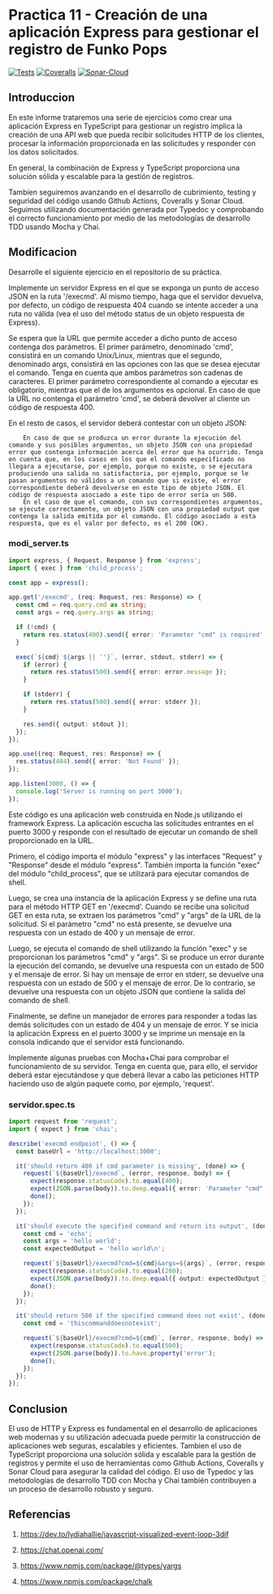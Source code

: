 # Practica 11 - Creación de una aplicación Express para gestionar el registro de Funko Pops
[![Tests](https://github.com/ULL-ESIT-INF-DSI-2223/ull-esit-inf-dsi-22-23-prct11-http-express-funko-app-alu0101333281/actions/workflows/node.js.yml/badge.svg)](https://github.com/ULL-ESIT-INF-DSI-2223/ull-esit-inf-dsi-22-23-prct11-http-express-funko-app-alu0101333281/actions/workflows/node.js.yml)
[![Coveralls](https://github.com/ULL-ESIT-INF-DSI-2223/ull-esit-inf-dsi-22-23-prct11-http-express-funko-app-alu0101333281/actions/workflows/coveralls.yml/badge.svg)](https://github.com/ULL-ESIT-INF-DSI-2223/ull-esit-inf-dsi-22-23-prct11-http-express-funko-app-alu0101333281/actions/workflows/coveralls.yml)
[![Sonar-Cloud](https://github.com/ULL-ESIT-INF-DSI-2223/ull-esit-inf-dsi-22-23-prct11-http-express-funko-app-alu0101333281/actions/workflows/sonarcloud.yml/badge.svg)](https://github.com/ULL-ESIT-INF-DSI-2223/ull-esit-inf-dsi-22-23-prct11-http-express-funko-app-alu0101333281/actions/workflows/sonarcloud.yml)

## Introduccion 
En este informe trataremos una serie de ejercicios como crear una aplicación Express en TypeScript para gestionar un registro implica la creación de una API web que pueda recibir solicitudes HTTP de los clientes, procesar la información proporcionada en las solicitudes y responder con los datos solicitados.

En general, la combinación de Express y TypeScript proporciona una solución sólida y escalable para la gestión de registros.

Tambíen seguiremos avanzando en el desarrollo de cubrimiento, testing y seguridad del código usando Github Actions, Coveralls y Sonar Cloud. Seguimos utilizando documentación generada por Typedoc y comprobando el correcto funcionamiento por medio de las metodologías de desarrollo TDD usando Mocha y Chai.

## Modificacion

Desarrolle el siguiente ejercicio en el repositorio de su práctica.

Implemente un servidor Express en el que se exponga un punto de acceso JSON en la ruta '/execmd'. Al mismo tiempo, haga que el servidor devuelva, por defecto, un código de respuesta 404 cuando se intente acceder a una ruta no válida (vea el uso del método status de un objeto respuesta de Express).

Se espera que la URL que permite acceder a dicho punto de acceso contenga dos parámetros. El primer parámetro, denominado 'cmd', consistirá en un comando Unix/Linux, mientras que el segundo, denominado args, consistirá en las opciones con las que se desea ejecutar el comando. Tenga en cuenta que ambos parámetros son cadenas de caracteres. El primer parámetro correspondiente al comando a ejecutar es obligatorio, mientras que el de los argumentos es opcional. En caso de que la URL no contenga el parámetro 'cmd', se deberá devolver al cliente un código de respuesta 400.

En el resto de casos, el servidor deberá contestar con un objeto JSON:

        En caso de que se produzca un error durante la ejecución del comando y sus posibles argumentos, un objeto JSON con una propiedad error que contenga información acerca del error que ha ocurrido. Tenga en cuenta que, en los casos en los que el comando especificado no llegara a ejecutarse, por ejemplo, porque no existe, o se ejecutara produciendo una salida no satisfactoria, por ejemplo, porque se le pasan argumentos no válidos a un comando que si existe, el error correspondiente deberá devolverse en este tipo de objeto JSON. El código de respuesta asociado a este tipo de error sería un 500.
        En el caso de que el comando, con sus correspondientes argumentos, se ejecute correctamente, un objeto JSON con una propiedad output que contenga la salida emitida por el comando. El código asociado a esta respuesta, que es el valor por defecto, es el 200 (OK).

### modi_server.ts

```ts
import express, { Request, Response } from 'express';
import { exec } from 'child_process';

const app = express();

app.get('/execmd', (req: Request, res: Response) => {
  const cmd = req.query.cmd as string;
  const args = req.query.args as string;

  if (!cmd) {
    return res.status(400).send({ error: 'Parameter "cmd" is required' });
  }

  exec(`${cmd} ${args || ''}`, (error, stdout, stderr) => {
    if (error) {
      return res.status(500).send({ error: error.message });
    }

    if (stderr) {
      return res.status(500).send({ error: stderr });
    }

    res.send({ output: stdout });
  });
});

app.use((req: Request, res: Response) => {
  res.status(404).send({ error: 'Not Found' });
});

app.listen(3000, () => {
  console.log('Server is running on port 3000');
});
```
Este código es una aplicación web construida en Node.js utilizando el framework Express. La aplicación escucha las solicitudes entrantes en el puerto 3000 y responde con el resultado de ejecutar un comando de shell proporcionado en la URL.

Primero, el código importa el módulo "express" y las interfaces "Request" y "Response" desde el módulo "express". También importa la función "exec" del módulo "child_process", que se utilizará para ejecutar comandos de shell.

Luego, se crea una instancia de la aplicación Express y se define una ruta para el método HTTP GET en '/execmd'. Cuando se recibe una solicitud GET en esta ruta, se extraen los parámetros "cmd" y "args" de la URL de la solicitud. Si el parámetro "cmd" no está presente, se devuelve una respuesta con un estado de 400 y un mensaje de error.

Luego, se ejecuta el comando de shell utilizando la función "exec" y se proporcionan los parámetros "cmd" y "args". Si se produce un error durante la ejecución del comando, se devuelve una respuesta con un estado de 500 y el mensaje de error. Si hay un mensaje de error en stderr, se devuelve una respuesta con un estado de 500 y el mensaje de error. De lo contrario, se devuelve una respuesta con un objeto JSON que contiene la salida del comando de shell.

Finalmente, se define un manejador de errores para responder a todas las demás solicitudes con un estado de 404 y un mensaje de error. Y se inicia la aplicación Express en el puerto 3000 y se imprime un mensaje en la consola indicando que el servidor está funcionando.

Implemente algunas pruebas con Mocha+Chai para comprobar el funcionamiento de su servidor. Tenga en cuenta que, para ello, el servidor deberá estar ejecutándose y que deberá llevar a cabo las peticiones HTTP haciendo uso de algún paquete como, por ejemplo, 'request'.

### servidor.spec.ts

```ts
import request from 'request';
import { expect } from 'chai';

describe('execmd endpoint', () => {
  const baseUrl = 'http://localhost:3000';

  it('should return 400 if cmd parameter is missing', (done) => {
    request(`${baseUrl}/execmd`, (error, response, body) => {
      expect(response.statusCode).to.equal(400);
      expect(JSON.parse(body)).to.deep.equal({ error: 'Parameter "cmd" is required' });
      done();
    });
  });

  it('should execute the specified command and return its output', (done) => {
    const cmd = 'echo';
    const args = 'hello world';
    const expectedOutput = 'hello world\n';

    request(`${baseUrl}/execmd?cmd=${cmd}&args=${args}`, (error, response, body) => {
      expect(response.statusCode).to.equal(200);
      expect(JSON.parse(body)).to.deep.equal({ output: expectedOutput });
      done();
    });
  });

  it('should return 500 if the specified command does not exist', (done) => {
    const cmd = 'thiscommanddoesnotexist';

    request(`${baseUrl}/execmd?cmd=${cmd}`, (error, response, body) => {
      expect(response.statusCode).to.equal(500);
      expect(JSON.parse(body)).to.have.property('error');
      done();
    });
  });
});
```


## Conclusion
El uso de HTTP y Express es fundamental en el desarrollo de aplicaciones web modernas y su utilización adecuada puede permitir la construcción de aplicaciones web seguras, escalables y eficientes. Tambien el uso de TypeScript  proporciona una solución sólida y escalable para la gestión de registros y permite el uso de herramientas como Github Actions, Coveralls y Sonar Cloud para asegurar la calidad del código. El uso de Typedoc y las metodologías de desarrollo TDD con Mocha y Chai también contribuyen a un proceso de desarrollo robusto y seguro.


## Referencias

1. https://dev.to/lydiahallie/javascript-visualized-event-loop-3dif

2. https://chat.openai.com/

3. https://www.npmjs.com/package/@types/yargs

4. https://www.npmjs.com/package/chalk